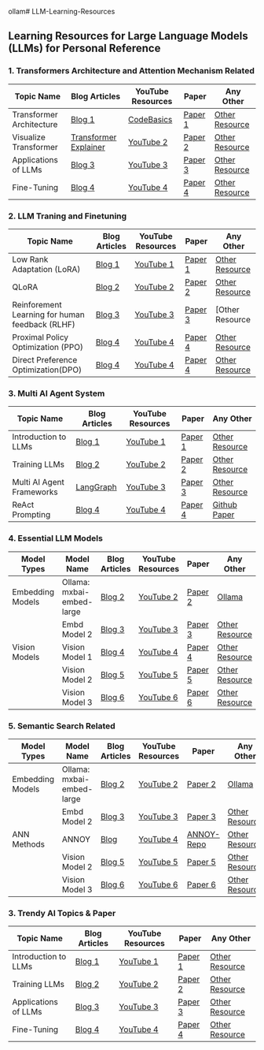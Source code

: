 ollam# LLM-Learning-Resources

## Learning Resources for Large Language Models (LLMs) for Personal Reference
### 1. Transformers Architecture and Attention Mechanism Related
| Topic Name       | Blog Articles                | YouTube Resources         | Paper                  | Any Other          |
|------------------|------------------------------|---------------------------|------------------------|--------------------|
| Transformer Architecture | [Blog 1](#)                | [CodeBasics](https://www.youtube.com/watch?v=ZhAz268Hdpw)            | [Paper 1](#)           | [Other Resource](#)|
| Visualize Transformer    | [Transformer Explainer](https://poloclub.github.io/transformer-explainer/)                 | [YouTube 2](#)            | [Paper 2](#)           | [Other Resource](#)|
| Applications of LLMs | [Blog 3](#)               | [YouTube 3](#)            | [Paper 3](#)           | [Other Resource](#)|
| Fine-Tuning      | [Blog 4](#)                  | [YouTube 4](#)            | [Paper 4](#)           | [Other Resource](#)|

### 2. LLM Traning and Finetuning
| Topic Name       | Blog Articles                | YouTube Resources         | Paper                  | Any Other          |
|------------------|------------------------------|---------------------------|------------------------|--------------------|
| Low Rank Adaptation (LoRA) | [Blog 1](#)                | [YouTube 1](#)            | [Paper 1](#)           | [Other Resource](#)|
| QLoRA    | [Blog 2](#)                  | [YouTube 2](#)            | [Paper 2](#)           | [Other Resource](#)|
| Reinforement Learning for human feedback (RLHF) | [Blog 3](#)               | [YouTube 3](#)            | [Paper 3](#)           | [Other Resource
| Proximal Policy Optimization (PPO)     | [Blog 4](#)                  | [YouTube 4](#)            | [Paper 4](#)           | [Other Resource](#)
| Direct Preference Optimization(DPO)    | [Blog 4](#)                  | [YouTube 4](#)            | [Paper 4](#)           | [Other Resource](#)

### 3. Multi AI Agent System 
| Topic Name       | Blog Articles                | YouTube Resources         | Paper                  | Any Other          |
|------------------|------------------------------|---------------------------|------------------------|--------------------|
| Introduction to LLMs | [Blog 1](#)                | [YouTube 1](#)            | [Paper 1](#)           | [Other Resource](#)|
| Training LLMs    | [Blog 2](#)                  | [YouTube 2](#)            | [Paper 2](#)           | [Other Resource](#)|
| Multi AI Agent Frameworks | [LangGraph](https://langchain-ai.github.io/langgraph/)               | [YouTube 3](#)            | [Paper 3](#)           | [Other Resource](#)|
| ReAct Prompting      | [Blog 4](#)                  | [YouTube 4](#)            | [Paper 4](#)           | [Github](https://react-lm.github.io/) <br> [Paper](https://arxiv.org/abs/2210.03629)|


### 4. Essential LLM Models

| Model Types       | Model Name      | Blog Articles         | YouTube Resources      | Paper                  | Any Other          |
|-------------------|-----------------|-----------------------|------------------------|------------------------|--------------------|
| Embedding Models  | Ollama: mxbai-embed-large    | [Blog 2](#)           | [YouTube 2](#)         | [Paper 2](#)           | [Ollama](https://ollama.com/library/mxbai-embed-large)|
|                   | Embd Model 2    | [Blog 3](#)           | [YouTube 3](#)         | [Paper 3](#)           | [Other Resource](#)|
| Vision Models     | Vision Model 1  | [Blog 4](#)           | [YouTube 4](#)         | [Paper 4](#)           | [Other Resource](#)|
|                   | Vision Model 2  | [Blog 5](#)           | [YouTube 5](#)         | [Paper 5](#)           | [Other Resource](#)|
|                   | Vision Model 3  | [Blog 6](#)           | [YouTube 6](#)         | [Paper 6](#)           | [Other Resource](#)|



### 5. Semantic Search Related

| Model Types       | Model Name      | Blog Articles         | YouTube Resources      | Paper                  | Any Other          |
|-------------------|-----------------|-----------------------|------------------------|------------------------|--------------------|
| Embedding Models  | Ollama: mxbai-embed-large    | [Blog 2](#)           | [YouTube 2](#)         | [Paper 2](#)           | [Ollama](https://ollama.com/library/mxbai-embed-large)|
|                   | Embd Model 2    | [Blog 3](#)           | [YouTube 3](#)         | [Paper 3](#)           | [Other Resource](#)|
| ANN Methods     | ANNOY  | [Blog](#)           | [YouTube 4](#)         | [ANNOY-Repo](https://github.com/spotify/annoy)           | [Other Resource](#)|
|                   | Vision Model 2  | [Blog 5](#)           | [YouTube 5](#)         | [Paper 5](#)           | [Other Resource](#)|
|                   | Vision Model 3  | [Blog 6](#)           | [YouTube 6](#)         | [Paper 6](#)           | [Other Resource](#)|


### 3. Trendy AI Topics & Paper 
| Topic Name       | Blog Articles                | YouTube Resources         | Paper                  | Any Other          |
|------------------|------------------------------|---------------------------|------------------------|--------------------|
| Introduction to LLMs | [Blog 1](#)                | [YouTube 1](#)            | [Paper 1](#)           | [Other Resource](#)|
| Training LLMs    | [Blog 2](#)                  | [YouTube 2](#)            | [Paper 2](#)           | [Other Resource](#)|
| Applications of LLMs | [Blog 3](#)               | [YouTube 3](#)            | [Paper 3](#)           | [Other Resource](#)|
| Fine-Tuning      | [Blog 4](#)                  | [YouTube 4](#)            | [Paper 4](#)           | [Other Resource](#)|
